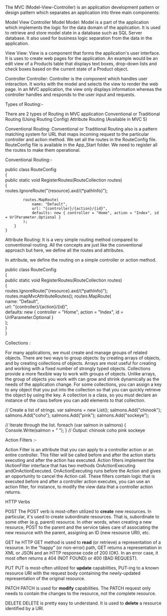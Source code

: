 


The MVC (Model-View-Controller) is an application development pattern or design pattern which separates an application into three main components:

Model
View
Controller
Model
Model: Model is a part of the application which implements the logic for the data domain of the application. It is used to retrieve and store model state in a database such as SQL Server database. It also used for business logic separation from the data in the application.

View
View: View is a component that forms the application's user interface. It is uses to create web pages for the application. An example would be an edit view of a Products table that displays text boxes, drop-down lists and check boxes based on the current state of a Product object.

Controller
Controller: Controller is the component which handles user interaction. It works with the model and selects the view to render the web page. In an MVC application, the view only displays information whereas the controller handles and responds to the user input and requests.
 

Types of Routing:-

There are 2 types of Routing in MVC application
Conventional or Traditional Routing (Using Routing Config)
Attribute Routing (Available in MVC 5) 

Conventional Routing:
Conventional or Traditional Routing also is a pattern matching system for URL that maps incoming request to the particular controller and action method.
We set all the routes in the RouteConfig file.
RouteConfig file is available in the App_Start folder.
We need to register all the routes to make them operational.


Conventional Routing:-

public class RouteConfig  
    {  
        public static void RegisterRoutes(RouteCollection routes)  
        {  
            routes.IgnoreRoute("{resource}.axd/{*pathInfo}");  
  
            routes.MapRoute(  
                name: "Default",  
                url: "{controller}/{action}/{id}",  
                defaults: new { controller = "Home", action = "Index", id = UrlParameter.Optional }  
            );  
        }  
    }  




Attribute Routing:
It is a very simple routing method compared to conventional routing. 
All the concepts are just like the conventional approach but here, we define all the routes and attributes. 

In attribute, we define the routing on a simple controller or action method. 

public class RouteConfig  
    {  
        public static void RegisterRoutes(RouteCollection routes)  
        {  
            routes.IgnoreRoute("{resource}.axd/{*pathInfo}");  
  			routes.mapMvcAttributeRoutes();
            routes.MapRoute(  
                name: "Default",  
                url: "{controller}/{action}/{id}",  
                defaults: new { controller = "Home", action = "Index", id = UrlParameter.Optional }  
            );  
        }  
    } 


Collections :

For many applications, we must create and manage groups of related objects. 
There are two ways to group objects: by creating arrays of objects, 
and by creating collections of objects. Arrays are most useful for creating and working with a fixed number of strongly typed objects. 
Collections provide a more flexible way to work with groups of objects. 
Unlike arrays, the group of objects you work with can grow and shrink dynamically as the needs of the application change. For some collections,
 you can assign a key to any object that you put into the collection so that you can quickly retrieve the object by using the key. A collection is a class,
 so you must declare an instance of the class before you can add elements to that collection.

// Create a list of strings. var salmons = new List(); salmons.Add("chinook"); salmons.Add("coho"); salmons.Add("pink"); salmons.Add("sockeye");

// Iterate through the list. foreach (var salmon in salmons) { Console.Write(salmon + " "); } // Output: chinook coho pink sockeye

Action Filters :-
 
Action Filter is an attribute that you can apply to a controller action or an entire controller. 
This filter will be called before and after the action starts executing and after the action has executed.
 Action filters implement the IActionFilter interface that has two methods OnActionExecuting andOnActionExecuted. 
OnActionExecuting runs before the Action and gives an opportunity to cancel the Action call. 
These filters contain logic that is executed before and after a controller action executes, you can use an action filter, for instance, to modify the view data that a controller action returns.


HTTP Verbs

POST
The POST verb is most-often utilized to **create** new resources. In particular, it's used to create subordinate resources. That is, subordinate to some other (e.g. parent) resource. In other words, when creating a new resource, POST to the parent and the service takes care of associating the new resource with the parent, assigning an ID (new resource URI), etc.

GET
he HTTP GET method is used to **read** (or retrieve) a representation of a resource. In the “happy” (or non-error) path, GET returns a representation in XML or JSON and an HTTP response code of 200 (OK). In an error case, it most often returns a 404 (NOT FOUND) or 400 (BAD REQUEST).

PUT 
PUT is most-often utilized for **update** capabilities, PUT-ing to a known resource URI with the request body containing the newly-updated representation of the original resource.

PATCH
PATCH is used for **modify** capabilities. The PATCH request only needs to contain the changes to the resource, not the complete resource.

DELETE
DELETE is pretty easy to understand. It is used to **delete** a resource identified by a URI.
